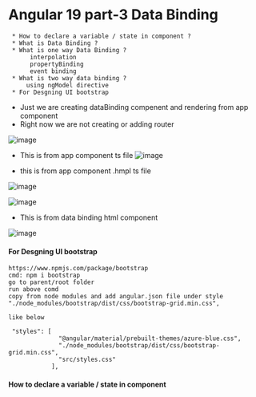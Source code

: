 # Angular 19 part-3 Data Binding

```text
 * How to declare a variable / state in component ?
 * What is Data Binding ?
 * What is one way Data Binding ?
      interpolation
      propertyBinding
      event binding
 * What is two way data binding ?
     using ngModel directive
 * For Desgning UI bootstrap 
```

* Just we are creating dataBinding compenent and rendering from app component
* Right now we are not creating or adding router

![image](https://github.com/user-attachments/assets/a48900b2-7c9d-4684-9a63-8a9e690ca7c9)

* This is from app component ts file
![image](https://github.com/user-attachments/assets/10f6d41b-ccbc-4b89-9920-8f6c2ec30c51)

* this is from app component .hmpl ts file

![image](https://github.com/user-attachments/assets/69ce3ac5-bf09-468e-8e81-fa9106771880)

![image](https://github.com/user-attachments/assets/6c03b65b-021c-4db7-9041-3a9cc96e7377)

* This is from data binding html component

![image](https://github.com/user-attachments/assets/cdf4dbb1-2762-4ef7-a51e-d5f590ce143d)


#### For Desgning UI bootstrap

```text
https://www.npmjs.com/package/bootstrap
cmd: npm i bootstrap
go to parent/root folder
run above comd
copy from node modules and add angular.json file under style
"./node_modules/bootstrap/dist/css/bootstrap-grid.min.css",

like below

 "styles": [
              "@angular/material/prebuilt-themes/azure-blue.css",
              "./node_modules/bootstrap/dist/css/bootstrap-grid.min.css",
              "src/styles.css"
            ],

```
#### How to declare a variable / state in component 



